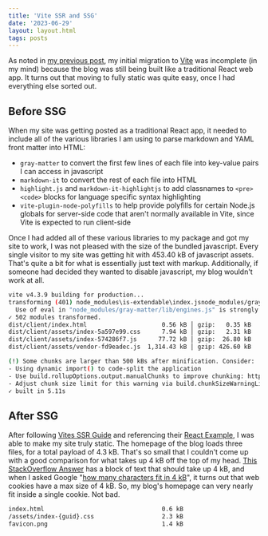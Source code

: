 ```yaml
---
title: 'Vite SSR and SSG'
date: '2023-06-29'
layout: layout.html
tags: posts
---
```


As noted in [my previous post](/posts/2023/06/26/goodbye-next-hello-vite), my initial migration to [Vite](https://vitejs.dev/) was incomplete (in my mind) because the blog was still being built like a traditional React web app. It turns out that moving to fully static was quite easy, once I had everything else sorted out.

## Before SSG

When my site was getting posted as a traditional React app, it needed to include all of the various libraries I am using to parse markdown and YAML front matter into HTML:

* `gray-matter` to convert the first few lines of each file into key-value pairs I can access in javascript
* `markdown-it` to convert the rest of each file into HTML
* `highlight.js` and `markdown-it-highlightjs` to add classnames to `<pre> <code>` blocks for language specific syntax highlighting
* `vite-plugin-node-polyfills` to help provide polyfills for certain Node.js globals for server-side code that aren't normally available in Vite, since Vite is expected to run client-side

Once I had added all of these various libraries to my package and got my site to work, I was not pleased with the size of the bundled javascript. Every single visitor to my site was getting hit with 453.40 kB of javascript assets. That's quite a bit for what is essentially just text with markup. Additionally, if someone had decided they wanted to disable javascript, my blog wouldn't work at all.

```bash
vite v4.3.9 building for production...
transforming (401) node_modules\is-extendable\index.jsnode_modules/gray-matter/lib/engines.js (43:13)
  Use of eval in "node_modules/gray-matter/lib/engines.js" is strongly discouraged as it poses security risks and may cause issues with minification.
✓ 502 modules transformed.
dist/client/index.html                     0.56 kB │ gzip:   0.35 kB
dist/client/assets/index-5a597e99.css      7.94 kB │ gzip:   2.31 kB
dist/client/assets/index-574286f7.js      77.72 kB │ gzip:  26.80 kB
dist/client/assets/vendor-fd9eadec.js  1,314.43 kB │ gzip: 426.60 kB

(!) Some chunks are larger than 500 kBs after minification. Consider:
- Using dynamic import() to code-split the application
- Use build.rollupOptions.output.manualChunks to improve chunking: https://rollupjs.org/configuration-options/#output-manualchunks
- Adjust chunk size limit for this warning via build.chunkSizeWarningLimit.
✓ built in 5.11s
```

## After SSG

After following [Vites SSR Guide](https://vitejs.dev/guide/ssr.html) and referencing their [React Example](https://github.com/vitejs/vite-plugin-react/tree/main/playground/ssr-react), I was able to make my site truly static. The homepage of the blog loads three files, for a total payload of 4.3 kB. That's so small that I couldn't come up with a good comparison for what takes up 4 kB off the top of my head. [This StackOverflow Answer](https://stackoverflow.com/a/29298122) has a block of text that should take up 4 kB, and when I asked Google "[how many characters fit in 4 kB](https://www.google.com/search?q=how+many+characters+fit+in+4+kB)", it turns out that web cookies have a max size of 4 kB. So, my blog's homepage can very nearly fit inside a single cookie. Not bad.

```bash
index.html                                 0.6 kB
/assets/index-{guid}.css                   2.3 kB
favicon.png                                1.4 kB
```